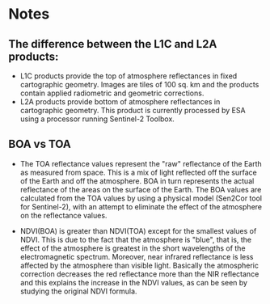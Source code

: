 # Notes


## The difference between the L1C and L2A products:
* L1C products provide the top of atmosphere reflectances in fixed cartographic geometry. Images are tiles of 100 sq. km and the products contain applied radiometric and geometric corrections.
* L2A products provide bottom of atmosphere reflectances in cartographic geometry. This product is currently processed by ESA using a processor running Sentinel-2 Toolbox.

## BOA vs TOA
 * The TOA reflectance values represent the "raw" reflectance of the Earth as measured from space. This is a mix of light reflected off the surface of the Earth and off the atmosphere. BOA in turn represents the actual reflectance of the areas on the surface of the Earth. The BOA values are calculated from the TOA values by using a physical model (Sen2Cor tool for Sentinel-2), with an attempt to eliminate the effect of the atmosphere on the reflectance values.
 
 * NDVI(BOA) is greater than NDVI(TOA) except for the smallest values of NDVI. This is due to the fact that the atmosphere is "blue", that is, the effect of the atmosphere is greatest in the short wavelengths of the electromagnetic spectrum. Moreover, near infrared reflectance is less affected by the atmosphere than visible light. Basically the atmospheric correction decreases the red reflectance more than the NIR reflectance and this explains the increase in the NDVI values, as can be seen by studying the original NDVI formula.
